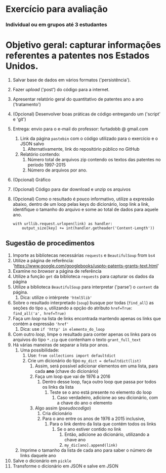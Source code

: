 # Exercício para avaliação

### Individual ou em grupos até 3 estudantes

# Objetivo geral: capturar informações referentes a patentes nos Estados Unidos. 
1. Salvar base de dados em vários formatos ('persistência'). 
2. Fazer *upload* ('post') do código para a internet.
3. Apresentar relatório geral do quantitativo de patentes ano a ano ('tratamento')
4. (Opcional) Desenvolver boas práticas de código entregando um ('script' e 'git')
5. Entrega: envio para o e-mail do professor: furtadobb @ gmail.com
   1. Link da página `pastebin` com o código utilizado para o exercício e o JSON salvo
      1. Alternativamente, link do repositório público no GitHub
   2. Relatório contendo:
      1. Número total de arquivos zip contendo os textos das patentes no período 1997-2015
      2. Número de arquivos por ano.
6. (Opcional) Gráfico
7. (Opcional) Código para dar download e unzip os arquivos 
8. (Opcional) Como o resultado é pouco informativo, utilize a expressão abaixo, dentro de 
um loop pelas keys do dicionário, loop link a link, identifique o tamanho do arquivo e some ao total 
de dados para aquele ano. 

       with urllib.request.urlopen(link) as handler:
           output_size[key] += int(handler.getheader('Content-Length'))

## Sugestão de procedimentos

1. Importe as bibliotecas necessárias `requests` e `BeautifulSoup` from `bs4`
2. Utilize a página de referência: 'https://www.google.com/googlebooks/uspto-patents-grants-text.html'
3. Examine no *browser* a página de referência
4. Utilize a função `get` da biblioteca `requests` para capturar os dados da página
5. Utilize a biblioteca `BeautifulSoup` para interpretar ('parse') o `content` da página.
   1. Dica: utilize o intérprete `'html5lib'`
6. Sobre o resultado interpretado (`soup`) busque por todas (`find_all`) as seções do tipo `a`, 
utilizando a opção do atributo `href=True`: `find_all('a', href=True)`
7. Faça um *loop* na lista de links encontrada mantendo apenas os links que contém a expressão `'href'`
   1. Dica: use `if 'http' in elemento_do_loop`
8. Com outro *loop*, limpe o resultado para conter apenas os links para os arquivos do tipo `*.zip` que 
contenham o texto `grant_full_text`
9. Há várias maneiras de separar a lista por anos.
   1. Uma possibilidade:
      1. Use: `from collections import defaultdict`
      2. Crie um dicionário do tipo `my_dict = defaultdict(list)`
         1. Assim, será possível adicionar elementos em uma lista, para cada **ano** (chave do dicionário)
         2. Faça um loop que vai de 1976 a 2016
            1. Dentro desse loop, faça outro loop que passa por todos os links da lista
               1. Teste se o ano está presente no elemento do loop
                  1. Caso verdadeiro, adicione ao seu dicionário, com a chave do ano o elemento
         3. Algo assim (*pseudocodigo*)
            1. Cria dicionário
            2. Para o ano entre os anos de 1976 a 2015 inclusive,
               1. Para o link dentro da lista que contém todos os links
                  1. Se o ano estiver contido no link
                     1. Então, adicione ao dicionário, utilizando a chave ano
                     2. `my_dic[ano].append(link)`
   2. Imprime o tamanho da lista de cada ano para saber o número de links daquele ano
10. Salve o dicionário em `pickle`
11. Transforme o dicionário em JSON e salve em JSON
